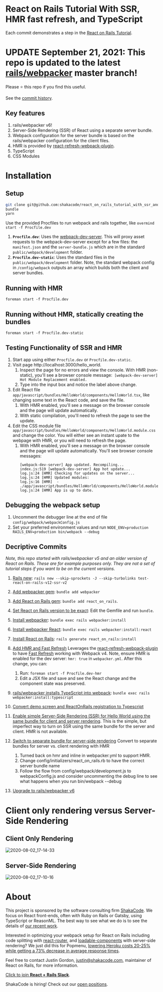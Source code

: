 # React on Rails Tutorial With SSR, HMR fast refresh, and TypeScript
Each commit demonstrates a step in the [React on Rails Tutorial](https://github.com/shakacode/react_on_rails/blob/master/docs/basics/tutorial.md).

# UPDATE September 21, 2021: This repo is updated to the latest [rails/webpacker](https://github.com/rails/webpacker) master branch!

Please ⭐️ this repo if you find this useful.

See the [commit history](https://github.com/shakacode/react_on_rails_tutorial_with_ssr_and_hmr_fast_refresh/commits/master).

## Key features
1. rails/webpacker v6!
1. Server-Side Rendering (SSR) of React using a separate server bundle.
1. Webpack configuration for the server bundle is based on the rails/webpacker configuration for the client files.
1. HMR is provided by [react-refresh-webpack-plugin](https://github.com/pmmmwh/react-refresh-webpack-plugin).
1. TypeScript
1. CSS Modules 

# Installation

## Setup
```bash              
git clone git@github.com:shakacode/react_on_rails_tutorial_with_ssr_and_hmr_fast_refresh.git
bundle
yarn
```
Use the provided Procfiles to run webpack and rails together, like `overmind start -f Procfile.dev`

1. **`Procfile.dev`**: Uses the [webpack-dev-server](https://webpack.js.org/configuration/dev-server/). This will proxy asset requests to the webpack-dev-server except for a few files: the `manifest.json` and the `server-bundle.js` which are in the standard `public/webpack/development` folder.
2. **`Procfile.dev-static`**: Uses the standard files in the `public/webpack/development` folder. Note, the standard webpack config in `/config/webpack` outputs an array which builds both the client and server bundles.

## Running with HMR
```
foreman start -f Procfile.dev
```

## Running without HMR, statically creating the bundles 
```
foreman start -f Procfile.dev-static
```                          

## Testing Functionality of SSR and HMR
1. Start app using either `Procfile.dev` or `Procfile.dev-static`.
1. Visit page http://localhost:3000/hello_world.
   1. Inspect the page for no errors and view the console. With HMR (non-static), you'll see a browser console message:` [webpack-dev-server] Hot Module Replacement enabled.`
   2. Type into the input box and notice the label above change.
1. Edit React file `app/javascript/bundles/HelloWorld/components/HelloWorld.tsx`, like changing some text in the React code, and save the file.
   1. With HMR enabled, you'll see a message on the browser console and the page will update automatically. 
   1. With static compilation, you'll need to refresh the page to see the update.
1. Edit the CSS module file `app/javascript/bundles/HelloWorld/components/HelloWorld.module.css` and change the color. You will either see an instant upate to the webpage with HMR, or you will need to refresh the page.
   1. With HMR enabled, you'll see a message on the browser console and the page will update automatically. You'll see browser console messages:
      ```
      [webpack-dev-server] App updated. Recompiling...
      index.js:519 [webpack-dev-server] App hot update...
      log.js:24 [HMR] Checking for updates on the server...
      log.js:24 [HMR] Updated modules:
      log.js:16 [HMR]  - ./app/javascript/bundles/HelloWorld/components/HelloWorld.module.css
      log.js:24 [HMR] App is up to date.
      ```
       
## Debugging the webpack setup

1. Uncomment the debugger line at the end of file `config/webpack/webpackConfig.js`
2. Set your preferred environment values and run
   `NODE_ENV=production RAILS_ENV=production bin/webpack --debug`

## Decriptive Commits
_Note, this repo started with rails/webpacker v5 and an older version of React on Rails. These are for example purposes only. They are not a set of tutorial steps if you want to be on the current versions._
1. [Rails new](https://github.com/shakacode/react_on_rails_tutorial_with_ssr_and_hmr_fast_refresh/commit/cba5b53644a540a6e0de94b35a2870023bacf619): `rails new --skip-sprockets -J --skip-turbolinks test-react-on-rails-v12-ssr-v2`
1. [Add webpacker gem](https://github.com/shakacode/react_on_rails_tutorial_with_ssr_and_hmr_fast_refresh/commit/40897dd4fab5c1abd6eda763f8c17fd762c03ebe): `bundle add webpacker` 
1. [Add React on Rails gem](https://github.com/shakacode/react_on_rails_tutorial_with_ssr_and_hmr_fast_refresh/commit/8038d7139f718dfee1366b97b1c30471b107db0b): `bundle add react_on_rails`. 
1. [Set React on Rails version to be exact](https://github.com/shakacode/react_on_rails_tutorial_with_ssr_and_hmr_fast_refresh/commit/58c7c55ec26328234ee10f4a9b6e7e2fe02ecae9): Edit the Gemfile and run `bundle`.
1. [Install webpacker](https://github.com/shakacode/react_on_rails_tutorial_with_ssr_and_hmr_fast_refresh/commit/c91e1ffccdd00bf01d7f08b9f3338699d244a6a0): `bundle exec rails webpacker:install`
1. [Install webpacker React](https://github.com/shakacode/react_on_rails_tutorial_with_ssr_and_hmr_fast_refresh/commit/0e7cd331cbcf7bcd2295557d9a6a4c0cf196f161): `bundle exec rails webpacker:install:react`
1. [Install React on Rails](https://github.com/shakacode/react_on_rails_tutorial_with_ssr_and_hmr_fast_refresh/commit/1ab76f5f59fb6ac0eaa18715d7e2e7a62dba2622): `rails generate react_on_rails:install`
1. [Add HMR and Fast Refresh](https://github.com/shakacode/react_on_rails_tutorial_with_ssr_and_hmr_fast_refresh/commit/cb7037be084e49656b2d6a2412a75bc3db461075)
   Leverages the [react-refresh-webpack-plugin](https://github.com/pmmmwh/react-refresh-webpack-plugin) to have [Fast Refresh](https://reactnative.dev/docs/fast-refresh) working with Webpack v4. Note, ensure HMR is enabled for the dev server: `hmr: true` in `webpacker.yml`.  After this change, you can:
   1. Run: `foreman start -f Procfile.dev-hmr`
   2. Edit a JSX file and save and see the React change and the component state was preserved.
1. [rails/webpacker installs TypeScript into webpack](https://github.com/shakacode/react_on_rails_tutorial_with_ssr_and_hmr_fast_refresh/commit/b5b8697146f91b473cadb8d9b7664290160e71c3): `bundle exec rails webpacker:install:typescript`
1. [Convert demo screen and ReactOnRails registration to Typescript](https://github.com/shakacode/react_on_rails_tutorial_with_ssr_and_hmr_fast_refresh/commit/6acb4d3d41236f8b321601d98b6b7786c778f16e)
1. [Enable simple Server-Side Rendering (SSR) for Hello World using the same bundle for client and server rendering](https://github.com/shakacode/react_on_rails_tutorial_with_ssr_and_hmr_fast_refresh/commit/d4d5c94e2c5ca97f61c24b43151f15f46b561bd4). This is the simple, but imperfect way to turn on SSR using the same bundle for the server and client. HMR is not available.
1. [Switch to separate bundle for server-side rendering](https://github.com/shakacode/react_on_rails_tutorial_with_ssr_and_hmr_fast_refresh/commit/8e3bad711c318ceadff9edeb4895592aa845812d)
   Convert to separate bundles for server vs. client rendering with HMR
   
   1. Turned back on hmr and inline in webpacker.yml to support HMR.
   2. Change config/initializers/react_on_rails.rb to have the correct server bundle name
   3. Follow the flow from config/webpack/development.js to webpackConfig.js and consider
      uncommenting the debug line to see what happens when you run bin/webpack --debug
1. [Upgrade to rails/webpacker v6](https://github.com/shakacode/react_on_rails_tutorial_with_ssr_and_hmr_fast_refresh/commit/04b3c7f9996bca469b9f5bd5fb27d20c016bfa8c)
      
# Client only rendering versus Server-Side Rendering

## Client Only Rendering
![2020-08-02_17-14-33](https://user-images.githubusercontent.com/1118459/89173965-ce000900-d520-11ea-905b-38df2b467eb1.png)

## Server-Side Rendering
![2020-08-02_17-10-16](https://user-images.githubusercontent.com/1118459/89173975-d0626300-d520-11ea-83d4-d4c60de1e473.png)

      
# About
This project is sponsored by the software consulting firm [ShakaCode](https://www.shakacode.com). We focus on React front-ends, often with Ruby on Rails or Gatsby, using TypeScript or ReasonML. The best way to see what we do is to see the details of [our recent work](https://www.shakacode.com/recent-work).

Interested in optimizing your webpack setup for React on Rails including code
splitting with [react-router](https://github.com/ReactTraining/react-router#readme), 
and [loadable-components](https://loadable-components.com/) with server-side rendering?
We just did this for Popmenu, [lowering Heroku costs 20-25% while getting a 73% decrease in average response times](https://www.shakacode.com/recent-work/popmenu/).

Feel free to contact Justin Gordon, [justin@shakacode.com](mailto:justin@shakacode.com), maintainer of React on Rails, for more information.

[Click to join **React + Rails Slack**](https://reactrails.slack.com/join/shared_invite/enQtNjY3NTczMjczNzYxLTlmYjdiZmY3MTVlMzU2YWE0OWM0MzNiZDI0MzdkZGFiZTFkYTFkOGVjODBmOWEyYWQ3MzA2NGE1YWJjNmVlMGE).

ShakaCode is hiring! Check out our [open positions](https://www.shakacode.com/career/). 
